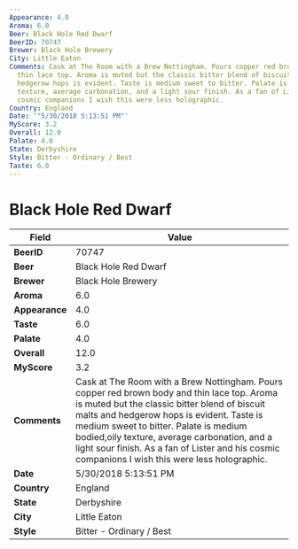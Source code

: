 ```yaml
---
Appearance: 4.0
Aroma: 6.0
Beer: Black Hole Red Dwarf
BeerID: 70747
Brewer: Black Hole Brewery
City: Little Eaton
Comments: Cask at The Room with a Brew Nottingham. Pours copper red brown body and
  thin lace top. Aroma is muted but the classic bitter blend of biscuit malts and
  hedgerow hops is evident. Taste is medium sweet to bitter. Palate is medium bodied,oily
  texture, average carbonation, and a light sour finish. As a fan of Lister and his
  cosmic companions I wish this were less holographic.
Country: England
Date: '"5/30/2018 5:13:51 PM"'
MyScore: 3.2
Overall: 12.0
Palate: 4.0
State: Derbyshire
Style: Bitter - Ordinary / Best
Taste: 6.0
---
```


# Black Hole Red Dwarf

| Field         | Value |
|---------------|-------|
| **BeerID** | 70747 |
| **Beer** | Black Hole Red Dwarf |
| **Brewer** | Black Hole Brewery |
| **Aroma** | 6.0 |
| **Appearance** | 4.0 |
| **Taste** | 6.0 |
| **Palate** | 4.0 |
| **Overall** | 12.0 |
| **MyScore** | 3.2 |
| **Comments** | Cask at The Room with a Brew Nottingham. Pours copper red brown body and thin lace top. Aroma is muted but the classic bitter blend of biscuit malts and hedgerow hops is evident. Taste is medium sweet to bitter. Palate is medium bodied,oily texture, average carbonation, and a light sour finish. As a fan of Lister and his cosmic companions I wish this were less holographic. |
| **Date** | 5/30/2018 5:13:51 PM |
| **Country** | England |
| **State** | Derbyshire |
| **City** | Little Eaton |
| **Style** | Bitter - Ordinary / Best |
